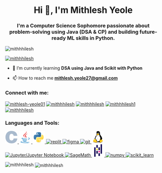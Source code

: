 <h1 align="center">Hi 👋, I'm Mithlesh Yeole</h1>
<h3 align="center">I'm a Computer Science Sophomore passionate about problem-solving using Java (DSA & CP) and building future-ready ML skills in Python.</h3>

<p align="left"> <img src="https://komarev.com/ghpvc/?username=mithhhilesh&label=Profile%20views&color=0e75b6&style=flat" alt="mithhhilesh" /> </p>

<p align="left"> <a href="https://github.com/ryo-ma/github-profile-trophy"><img src="https://github-profile-trophy.vercel.app/?username=mithhhilesh" alt="mithhhilesh" /></a> </p>

- 🌱 I’m currently learning **DSA using Java and Scikit with Python**

- 📫 How to reach me **mithlesh.yeole27@gmail.com**

<h3 align="left">Connect with me:</h3>
<p align="left">
<a href="https://linkedin.com/in/mithlesh-yeole01" target="blank"><img align="center" src="https://raw.githubusercontent.com/rahuldkjain/github-profile-readme-generator/master/src/images/icons/Social/linked-in-alt.svg" alt="mithlesh-yeole01" height="30" width="40" /></a>
<a href="https://kaggle.com/mithhhilesh" target="blank"><img align="center" src="https://raw.githubusercontent.com/rahuldkjain/github-profile-readme-generator/master/src/images/icons/Social/kaggle.svg" alt="mithhhilesh" height="30" width="40" /></a>
<a href="https://www.codechef.com/users/mithhhilesh" target="blank"><img align="center" src="https://cdn.codechef.com/sites/all/themes/abessive/cc-logo.png" alt="mithhhilesh" height="30" width="60" /></a>
<a href="https://codeforces.com/profile/mithhhilesh1" target="blank"><img align="center" src="https://raw.githubusercontent.com/rahuldkjain/github-profile-readme-generator/master/src/images/icons/Social/codeforces.svg" alt="mithhhilesh1" height="30" width="40" /></a>
<a href="https://www.leetcode.com/mithhhilesh" target="blank"><img align="center" src="https://raw.githubusercontent.com/rahuldkjain/github-profile-readme-generator/master/src/images/icons/Social/leet-code.svg" alt="mithhhilesh" height="30" width="40" /></a>
</p>

<h3 align="left">Languages and Tools:</h3>
<p align="left"> <a href="https://www.cprogramming.com/" target="_blank" rel="noreferrer"> <img src="https://raw.githubusercontent.com/devicons/devicon/master/icons/c/c-original.svg" alt="c" width="40" height="40"/> </a> <a href="https://www.java.com" target="_blank" rel="noreferrer"> <img src="https://raw.githubusercontent.com/devicons/devicon/master/icons/java/java-original.svg" alt="java" width="40" height="40"/> </a> <a href="https://www.python.org" target="_blank" rel="noreferrer"> <img src="https://raw.githubusercontent.com/devicons/devicon/master/icons/python/python-original.svg" alt="python" width="40" height="40"/> </a> <a href="https://replit.com" target="_blank" rel="noreferrer"> <img src="https://cdn.sanity.io/images/bj34pdbp/migration/3c2f2d404a571d2c9fbca934360352698d63433a-1920x900.png?w=1080&q=100&fit=max&auto=format" alt="replit" width="60" height="40"/> </a> <a href="https://www.figma.com/" target="_blank" rel="noreferrer"> <img src="https://www.vectorlogo.zone/logos/figma/figma-icon.svg" alt="figma" width="40" height="40"/> </a> <a href="https://git-scm.com/" target="_blank" rel="noreferrer"> <img src="https://www.vectorlogo.zone/logos/git-scm/git-scm-icon.svg" alt="git" width="40" height="40"/> </a> <a href="https://www.linux.org/" target="_blank" rel="noreferrer"> <img src="https://raw.githubusercontent.com/devicons/devicon/master/icons/linux/linux-original.svg" alt="linux" width="40" height="40"/> </a> <a href="https://https://jupyter.org/" target="_blank" rel="noreferrer"> <img src="https://jupyter.org/assets/logos/rectanglelogo-greytext-orangebody-greymoons.svg" alt="Jupyter/Jupyter Notebook" width="65" height="40"/> </a> <a href="https://www.sagemath.org/" target="_blank" rel="noreferrer"> <img src="https://www.sagemath.org/pix/logo_sagemath+icon_oldstyle.png" alt="SageMath" width="60" height="40"/> </a> <a href="https://pandas.pydata.org/" target="_blank" rel="noreferrer"> <img src="https://raw.githubusercontent.com/devicons/devicon/2ae2a900d2f041da66e950e4d48052658d850630/icons/pandas/pandas-original.svg" alt="pandas" width="40" height="40"/>  </a> <a href="https://numpy.org/" target="_blank" rel="noreferrer"> <img src="https://numpy.org/images/logo.svg" alt="numpy" width="40" height="40"/> </a>  <a href="https://scikit-learn.org/" target="_blank" rel="noreferrer"> <img src="https://upload.wikimedia.org/wikipedia/commons/0/05/Scikit_learn_logo_small.svg" alt="scikit_learn" width="40" height="40"/> </a> </p>

<p><img align="left" src="https://github-readme-stats.vercel.app/api/top-langs?username=mithhhilesh&show_icons=true&locale=en&layout=compact" alt="mithhhilesh" /></p>

<p>&nbsp;<img align="center" src="https://github-readme-stats.vercel.app/api?username=mithhhilesh&show_icons=true&locale=en" alt="mithhhilesh" /></p>
